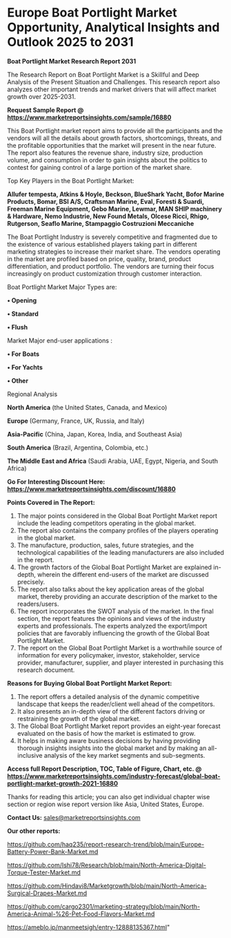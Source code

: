  # Europe Boat Portlight Market Opportunity, Analytical Insights and Outlook 2025 to 2031

<strong>Boat Portlight Market Research Report 2031</strong>

The Research Report on Boat Portlight Market is a Skillful and Deep Analysis of the Present Situation and Challenges. This research report also analyzes other important trends and market drivers that will affect market growth over 2025-2031.

<strong>Request Sample Report @ <a href=https://www.marketreportsinsights.com/sample/16880>https://www.marketreportsinsights.com/sample/16880</a></strong>

This Boat Portlight market report aims to provide all the participants and the vendors will all the details about growth factors, shortcomings, threats, and the profitable opportunities that the market will present in the near future. The report also features the revenue share, industry size, production volume, and consumption in order to gain insights about the politics to contest for gaining control of a large portion of the market share.

Top Key Players in the Boat Portlight Market:

<strong>Allufer tempesta, Atkins & Hoyle, Beckson, BlueShark Yacht, Bofor Marine Products, Bomar, BSI A/S, Craftsman Marine, Eval, Foresti & Suardi, Freeman Marine Equipment, Gebo Marine, Lewmar, MAN SHIP machinery & Hardware, Nemo Industrie, New Found Metals, Olcese Ricci, Rhigo, Rutgerson, Seaflo Marine, Stampaggio Costruzioni Meccaniche</strong>

The Boat Portlight Industry is severely competitive and fragmented due to the existence of various established players taking part in different marketing strategies to increase their market share. The vendors operating in the market are profiled based on price, quality, brand, product differentiation, and product portfolio. The vendors are turning their focus increasingly on product customization through customer interaction.

Boat Portlight Market Major Types are:

<strong>• Opening

• Standard

• Flush</strong>

Market Major end-user applications :

<strong>• For Boats

• For Yachts

• Other</strong>

Regional Analysis

</u><strong><b>North America</b></strong> (the United States, Canada, and Mexico)

<strong><b>Europe </b></strong>(Germany, France, UK, Russia, and Italy)

<strong><b>Asia-Pacific</b></strong> (China, Japan, Korea, India, and Southeast Asia)

<strong><b>South America</b></strong> (Brazil, Argentina, Colombia, etc.)

<strong><b>The Middle East and Africa</b></strong> (Saudi Arabia, UAE, Egypt, Nigeria, and South Africa)

<strong>Go For Interesting Discount Here: <a href=https://www.marketreportsinsights.com/discount/16880>https://www.marketreportsinsights.com/discount/16880</a></strong>

<strong>Points Covered in The Report:</strong>
<ol>
  <li>The major points considered in the Global Boat Portlight Market report include the leading competitors operating in the global market.</li>
  <li>The report also contains the company profiles of the players operating in the global market.</li>
  <li>The manufacture, production, sales, future strategies, and the technological capabilities of the leading manufacturers are also included in the report.</li>
  <li>The growth factors of the Global Boat Portlight Market are explained in-depth, wherein the different end-users of the market are discussed precisely.</li>
  <li>The report also talks about the key application areas of the global market, thereby providing an accurate description of the market to the readers/users.</li>
  <li>The report incorporates the SWOT analysis of the market. In the final section, the report features the opinions and views of the industry experts and professionals. The experts analyzed the export/import policies that are favorably influencing the growth of the Global Boat Portlight Market.</li>
  <li>The report on the Global Boat Portlight Market is a worthwhile source of information for every policymaker, investor, stakeholder, service provider, manufacturer, supplier, and player interested in purchasing this research document.</li>
</ol>
<strong>Reasons for Buying Global Boat Portlight Market Report:</strong>

<ol>
  <li>The report offers a detailed analysis of the dynamic competitive landscape that keeps the reader/client well ahead of the competitors.</li>
  <li>It also presents an in-depth view of the different factors driving or restraining the growth of the global market.</li>
  <li>The Global Boat Portlight Market report provides an eight-year forecast evaluated on the basis of how the market is estimated to grow.</li>
  <li>It helps in making aware business decisions by having providing thorough insights insights into the global market and by making an all-inclusive analysis of the key market segments and sub-segments.</li>
</ol>
<strong>Access full Report Description, TOC, Table of Figure, Chart, etc. @ <a href=https://www.marketreportsinsights.com/industry-forecast/global-boat-portlight-market-growth-2021-16880>https://www.marketreportsinsights.com/industry-forecast/global-boat-portlight-market-growth-2021-16880</a></strong>


Thanks for reading this article; you can also get individual chapter wise section or region wise report version like Asia, United States, Europe.

<strong>Contact Us:</strong>
sales@marketreportsinsights.com

<strong>Our other reports:</strong>

<a href=https://github.com/haq235/report-research-trend/blob/main/Europe-Battery-Power-Bank-Market.md>https://github.com/haq235/report-research-trend/blob/main/Europe-Battery-Power-Bank-Market.md</a>

<a href=https://github.com/Ishi78/Research/blob/main/North-America-Digital-Torque-Tester-Market.md>https://github.com/Ishi78/Research/blob/main/North-America-Digital-Torque-Tester-Market.md</a>

<a href=https://github.com/Hindavi8/Marketgrowth/blob/main/North-America-Surgical-Drapes-Market.md>https://github.com/Hindavi8/Marketgrowth/blob/main/North-America-Surgical-Drapes-Market.md</a>

<a href=https://github.com/cargo2301/marketing-strategy/blob/main/North-America-Animal-%26-Pet-Food-Flavors-Market.md>https://github.com/cargo2301/marketing-strategy/blob/main/North-America-Animal-%26-Pet-Food-Flavors-Market.md</a>

<a href=https://ameblo.jp/manmeetsigh/entry-12888135367.html>https://ameblo.jp/manmeetsigh/entry-12888135367.html</a>"
